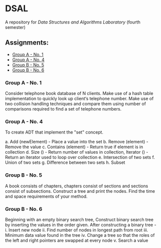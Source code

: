 # DSAL
A repository for _Data Structures and Algorithms Laboratory_ (fourth semester)

## Assignments:
* [Group A - No. 1](#Group-A---No.-1)
* [Group A - No. 4](#Group-A---No.-4)
* [Group B - No. 5](#Group-B---No.-5)
* [Group B - No. 6](#Group-B---No.-6)


### Group A - No. 1

Consider telephone book database of N clients. Make use of a hash table implementation to quickly look up client‘s telephone number. Make use of two collision handling techniques and compare them using number of comparisons required to find a set of telephone numbers.

### Group A - No. 4

To create ADT that implement the "set" concept.

a. Add (newElement) - Place a value into the set
b. Remove (element) - Remove the value
c. Contains (element) - Return true if element is in collection
d. Size () - Return number of values in collection, Iterator () - Return an iterator used to loop
over collection
e. Intersection of two sets
f. Union of two sets
g. Difference between two sets
h. Subset

### Group B - No. 5

A book consists of chapters, chapters consist of sections and sections consist of subsections. Construct a tree and print the nodes. Find the time and space requirements of your method.

### Group B - No. 6

Beginning with an empty binary search tree, Construct binary search tree by inserting the values in the order given. After constructing a binary tree -
i. Insert new node
ii. Find number of nodes in longest path from root
iii. Minimum data value found in the tree
iv. Change a tree so that the roles of the left and right pointers are swapped at every node
v. Search a value